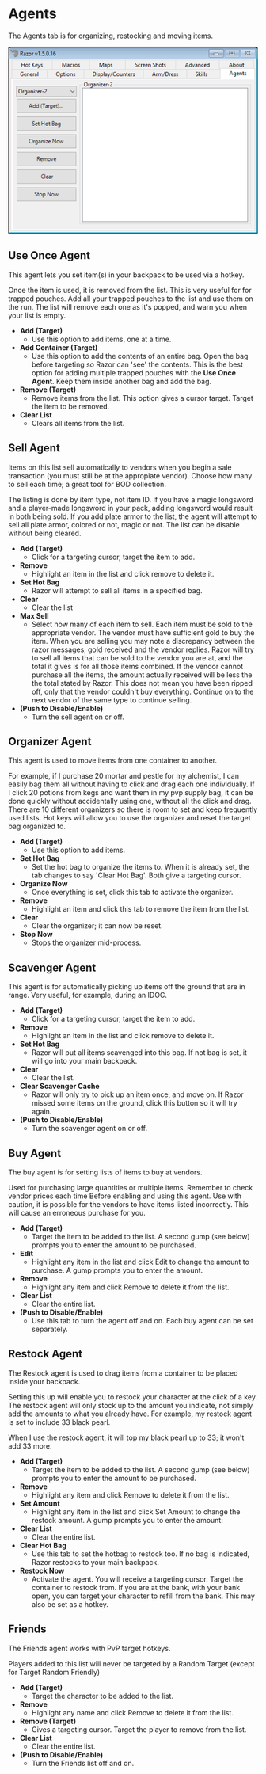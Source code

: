 # Agents

The Agents tab is for organizing, restocking and moving items.

![agents](images/agents.png)

## Use Once Agent

This agent lets you set item(s) in your backpack to be used via a hotkey.

Once the item is used, it is removed from the list. This is very useful for for trapped pouches. Add all your trapped pouches to the list and use them on the run. The list will remove each one as it's popped, and warn you when your list is empty.

* **Add (Target)**
    - Use this option to add items, one at a time.
* **Add Container (Target)**
    - Use this option to add the contents of an entire bag. Open the bag before targeting so Razor can 'see' the contents. This is the best option for adding multiple trapped pouches with the **Use Once Agent**. Keep them inside another bag and add the bag.
* **Remove (Target)**
    - Remove items from the list. This option gives a cursor target. Target the item to be removed.
* **Clear List**
    - Clears all items from the list.

## Sell Agent

Items on this list sell automatically to vendors when you begin a sale transaction (you must still be at the appropiate vendor). Choose how many to sell each time; a great tool for BOD collection.

The listing is done by item type, not item ID. If you have a magic longsword and a player-made longsword in your pack, adding longsword would result in both being sold. If you add plate armor to the list, the agent will attempt to sell all plate armor, colored or not, magic or not. The list can be disable without being cleared.

* **Add (Target)**
    - Click for a targeting cursor, target the item to add.
* **Remove**
    - Highlight an item in the list and click remove to delete it.
* **Set Hot Bag**
    - Razor will attempt to sell all items in a specified bag.
* **Clear**
    - Clear the list
* **Max Sell**
    - Select how many of each item to sell. Each item must be sold to the appropriate vendor. The vendor must have sufficient gold to buy the item. When you are selling you may note a discrepancy between the razor messages, gold received and the vendor replies. Razor will try to sell all items that can be sold to the vendor you are at, and the total it gives is for all those items combined. If the vendor cannot purchase all the items, the amount actually received will be less the the total stated by Razor. This does not mean you have been ripped off, only that the vendor couldn't buy everything. Continue on to the next vendor of the same type to continue selling.
* **(Push to Disable/Enable)**
    - Turn the sell agent on or off.

## Organizer Agent

This agent is used to move items from one container to another.

For example, if I purchase 20 mortar and pestle for my alchemist, I can easily bag them all without having to click and drag each one individually. If I click 20 potions from kegs and want them in my pvp supply bag, it can be done quickly without accidentally using one, without all the click and drag. There are 10 different organizers so there is room to set and keep frequently used lists. Hot keys will allow you to use the organizer and reset the target bag organized to.

* **Add (Target)**
    - Use this option to add items.
* **Set Hot Bag**
    - Set the hot bag to organize the items to. When it is already set, the tab changes to say 'Clear Hot Bag'. Both give a targeting cursor.
* **Organize Now**
    - Once everything is set, click this tab to activate the organizer.
* **Remove**
    - Highlight an item and click this tab to remove the item from the list.
* **Clear**
    - Clear the organizer; it can now be reset.
* **Stop Now**
    - Stops the organizer mid-process.

## Scavenger Agent

This agent is for automatically picking up items off the ground that are in range. Very useful, for example, during an IDOC.

* **Add (Target)**
    - Click for a targeting cursor, target the item to add.
* **Remove**
    - Highlight an item in the list and click remove to delete it.
* **Set Hot Bag**
    - Razor will put all items scavenged into this bag. If not bag is set, it will go into your main backpack.
* **Clear**
    - Clear the list.
* **Clear Scavenger Cache**
    - Razor will only try to pick up an item once, and move on. If Razor missed some items on the ground, click this button so it will try again.
* **(Push to Disable/Enable)**
    - Turn the scavenger agent on or off.

## Buy Agent

The buy agent is for setting lists of items to buy at vendors.

Used for purchasing large quantities or multiple items. Remember to check vendor prices each time Before enabling and using this agent. Use with caution, it is possible for the vendors to have items listed incorrectly. This will cause an erroneous purchase for you.

* **Add (Target)**
    - Target the item to be added to the list. A second gump (see below) prompts you to enter the amount to be purchased.
* **Edit**
    - Highlight any item in the list and click Edit to change the amount to purchase. A gump prompts you to enter the amount.
* **Remove**
    - Highlight any item and click Remove to delete it from the list.
* **Clear List**
    - Clear the entire list.
* **(Push to Disable/Enable)**
    - Use this tab to turn the agent off and on. Each buy agent can be set separately.

## Restock Agent

The Restock agent is used to drag items from a container to be placed inside your backpack.

Setting this up will enable you to restock your character at the click of a key. The restock agent will only stock up to the amount you indicate, not simply add the amounts to what you already have. For example, my restock agent is set to include 33 black pearl.

When I use the restock agent, it will top my black pearl up to 33; it won't add 33 more.

* **Add (Target)**
    - Target the item to be added to the list. A second gump (see below) prompts you to enter the amount to be purchased.
* **Remove**
    - Highlight any item and click Remove to delete it from the list.
* **Set Amount**
    - Highlight any item in the list and click Set Amount to change the restock amount. A gump prompts you to enter the amount:
* **Clear List**
    - Clear the entire list.
* **Clear Hot Bag**
    - Use this tab to set the hotbag to restock too. If no bag is indicated, Razor restocks to your main backpack.
* **Restock Now**
    - Activate the agent. You will receive a targeting cursor. Target the container to restock from. If you are at the bank, with your bank open, you can target your character to refill from the bank. This may also be set as a hotkey.

## Friends

The Friends agent works with PvP target hotkeys.

Players added to this list will never be targeted by a Random Target (except for Target Random Friendly)

* **Add (Target)**
    - Target the character to be added to the list.
* **Remove**
    - Highlight any name and click Remove to delete it from the list.
* **Remove (Target)**
    - Gives a targeting cursor. Target the player to remove from the list.
* **Clear List**
    - Clear the entire list.
* **(Push to Disable/Enable)**
    - Turn the Friends list off and on.